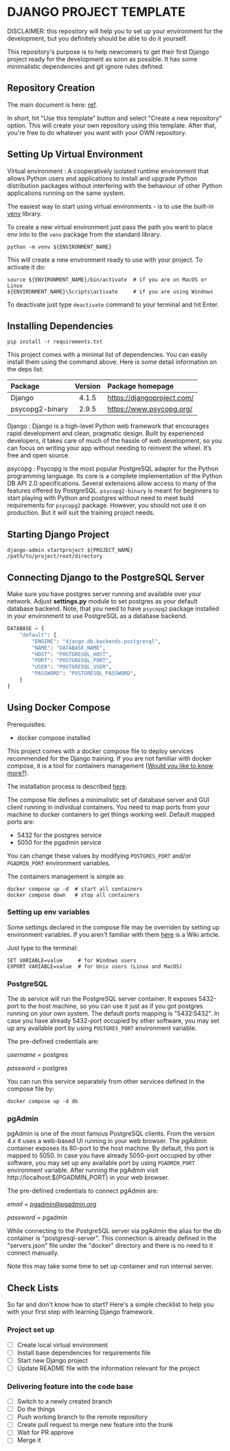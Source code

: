 # DJANGO PROJECT TEMPLATE

DISCLAIMER: this repository will help you to set up your environment for the
development, but you definitely should be able to do it yourself.

This repository's purpose is to help newcomers to get their first Django
project ready for the development as soon as possible. It has some minimalistic
dependencies and git ignore rules defined.

## Repository Creation

The main document is here:
[ref](https://docs.github.com/en/repositories/creating-and-managing-repositories/creating-a-repository-from-a-template).

In short, hit "Use this template" button and select "Create a new repository"
option. This will create your own repository using this template. After that,
you're free to do whatever you want with your OWN repository.

## Setting Up Virtual Environment

Virtual environment
: A cooperatively isolated runtime environment that allows Python users and
applications to install and upgrade Python distribution packages without
interfering with the behaviour of other Python applications running on
the same system.

The easiest way to start using virtual environments - is to use the built-in
[venv](https://docs.python.org/3/library/venv.html) library.

To create a new virtual environment just pass the path you want to place env
into to the `venv` package from the standard library.

```shell
python -m venv ${ENVIRONMENT_NAME}
```

This will create a new environment ready to use with your project. To activate
it do:

```shell
source ${ENVIRONMENT_NAME}/bin/activate  # if you are on MacOS or Linux
${ENVIRONMENT_NAME}\Scripts\activate     # if you are using Windows
```

To deactivate just type `deactivate` command to your terminal and hit Enter.

## Installing Dependencies

```shell
pip install -r requirements.txt
```

This project comes with a minimal list of dependencies. You can easily install
them using the command above. Here is some detail information on the deps list:

| Package         | Version | Package homepage           |
|:----------------|:-------:|:---------------------------|
| Django          |  4.1.5  | https://djangoproject.com/ |
| psycopg2-binary |  2.9.5  | https://www.psycopg.org/   |

Django
: Django is a high-level Python web framework that encourages rapid development
and clean, pragmatic design. Built by experienced developers, it takes care of
much of the hassle of web development, so you can focus on writing your app
without needing to reinvent the wheel. It’s free and open source.

psycopg
: Psycopg is the most popular PostgreSQL adapter for the Python programming
language. Its core is a complete implementation of the Python DB API 2.0
specifications. Several extensions allow access to many of the features
offered by PostgreSQL. `psycopg2-binary` is meant for beginners to start
playing with Python and postgres without need to meet build requirements
for `psycopg2` package. However, you should not use it on production. But it
will suit the training  project needs.

## Starting Django Project

```shell
django-admin startproject ${PROJECT_NAME} /path/to/project/root/directory
```

## Connecting Django to the PostgreSQL Server

Make sure you have postgres server running and available over your network.
Adjust **settings.py** module to set postgres as your default database backend.
Note, that you need to have `psycopg2` package installed in your environment to
use PostgreSQL as a database backend.

```python
DATABASE = {
    "default": {
        "ENGINE": "django.db.backends.postgresql",
        "NAME": "DATABASE_NAME",
        "HOST": "POSTGRESQL_HOST",
        "PORT": "POSTGRESQL_PORT",
        "USER": "POSTGRESQL_USER",
        "PASSWORD": "POSTGRESQL_PASSWORD",
    }
}
```

## Using Docker Compose

Prerequisites:

* docker compose installed

This project comes with a docker compose file to deploy services recommended
for the Django training. If you are not familiar with docker compose, it is
a tool for containers management
([Would you like to know more?](https://docs.docker.com/compose/)).

The installation process is described
[here](https://docs.docker.com/compose/install/).

The compose file defines a minimalistic set of database server and GUI client
running in individual containers. You need to map ports from your machine to
docker containers to get things working well. Default mapped ports are:

* 5432 for the postgres service
* 5050 for the pgadmin service

You can change these values by modifying `POSTGRES_PORT` and/or `PGADMIN_PORT`
environment variables.

The containers management is simple as:

```shell
docker compose up -d  # start all containers
docker compose down   # stop all containers
```

### Setting up env variables

Some settings declared in the compose file may be overriden by setting up
environment variables. If you aren't familiar with them
[here](https://en.wikipedia.org/wiki/Environment_variable) is a Wiki article.

Just type to the terminal:

```shell
SET VARIABLE=value     # for Windows users
EXPORT VARIABLE=value  # for Unix users (Linux and MacOS)
```

### PostgreSQL

The `db` service will run the PostgreSQL server container. It exposes 5432-port
to the host machine, so you can use it just as if you got postgres running on
your own system. The default ports mapping is "5432:5432". In case you have
already 5432-port occupied by other software, you may set up any available port
by using `POSTGRES_PORT` environment variable.

The pre-defined credentials are:

*username =* postgres

*password =* postgres

You can run this service separately from other services defined in the compose
file by:

```shell
docker compose up -d db
```

### pgAdmin

pgAdmin is one of the most famous PostgreSQL clients. From the version 4.x it
uses a web-based UI running in your web browser. The pgAdmin container exposes
its 80-port to the host machine. By default, this port is mapped to 5050. In
case you have already 5050-port occupied by other software, you may set up any
available port by using `PGADMIN_PORT` environment variable. After running
the pgAdmin visit http://localhost:${PGADMIN_PORT} in your web browser.

The pre-defined credentials to connect pgAdmin are:

*email =* pgadmin@pgadmin.org

*password =* pgadmin

While connecting to the PostgreSQL server via pgAdmin the alias for the db
container is "postgresql-server". This connection is already defined in the
"servers.json" file under the "docker" directory and there is no need to it
connect manually.

Note this may take some time to set up container and run internal server.

## Check Lists

So far and don't know how to start? Here's a simple checklist to help you with
your first step with learning Django framework.

### Project set up

- [ ] Create local virtual environment
- [ ] Install base dependencies for requirements file
- [ ] Start new Django project
- [ ] Update README file with the information relevant for the project

### Delivering feature into the code base

- [ ] Switch to a newly created branch
- [ ] Do the things
- [ ] Push working branch to the remote repository
- [ ] Create pull request to merge new feature into the trunk
- [ ] Wait for PR approve
- [ ] Merge it
